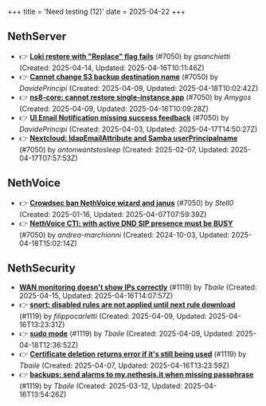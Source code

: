 +++
title = 'Need testing (12)'
date = 2025-04-22
+++

## NethServer
- :point_right: **[Loki restore with "Replace" flag fails](https://github.com/NethServer/dev/issues/7405)** (#7050) by *gsanchietti* (Created: 2025-04-14, Updated: 2025-04-16T10:11:46Z)
- :point_right: **[Cannot change S3 backup destination name](https://github.com/NethServer/dev/issues/7397)** (#7050) by *DavidePrincipi* (Created: 2025-04-09, Updated: 2025-04-18T10:02:42Z)
- :point_right: **[ns8-core: cannot restore single-instance app](https://github.com/NethServer/dev/issues/7396)** (#7050) by *Amygos* (Created: 2025-04-09, Updated: 2025-04-16T10:09:28Z)
- :point_right: **[UI Email Notification missing success feedback](https://github.com/NethServer/dev/issues/7377)** (#7050) by *DavidePrincipi* (Created: 2025-04-03, Updated: 2025-04-17T14:50:27Z)
- :point_right: **[Nextcloud: ldapEmailAttribute and Samba userPrincipalname](https://github.com/NethServer/dev/issues/7299)** (#7050) by *antonwantstosleep* (Created: 2025-02-07, Updated: 2025-04-17T07:57:53Z)

## NethVoice
- :point_right: **[Crowdsec ban NethVoice wizard and janus](https://github.com/NethServer/dev/issues/7259)** (#7050) by *Stell0* (Created: 2025-01-16, Updated: 2025-04-07T07:59:39Z)
- :point_right: **[NethVoice CTI: with active DND SIP presence must be BUSY](https://github.com/NethServer/dev/issues/7050)** (#7050) by *andrea-marchionni* (Created: 2024-10-03, Updated: 2025-04-18T15:02:14Z)

## NethSecurity
- **[WAN monitoring doesn't show IPs correctly](https://github.com/NethServer/nethsecurity/issues/1175)** (#1119) by *Tbaile* (Created: 2025-04-15, Updated: 2025-04-16T14:07:57Z)
- :point_right: **[snort: disabled rules are not applied until next rule download](https://github.com/NethServer/nethsecurity/issues/1165)** (#1119) by *filippocarletti* (Created: 2025-04-09, Updated: 2025-04-16T13:23:31Z)
- :point_right: **[sudo mode](https://github.com/NethServer/nethsecurity/issues/1164)** (#1119) by *Tbaile* (Created: 2025-04-09, Updated: 2025-04-18T12:36:52Z)
- :point_right: **[Certificate deletion returns error if it's still being used](https://github.com/NethServer/nethsecurity/issues/1156)** (#1119) by *Tbaile* (Created: 2025-04-07, Updated: 2025-04-16T13:23:59Z)
- :point_right: **[backups: send alarms to my.nethesis.it when missing passphrase](https://github.com/NethServer/nethsecurity/issues/1119)** (#1119) by *Tbaile* (Created: 2025-03-12, Updated: 2025-04-16T13:54:26Z)

